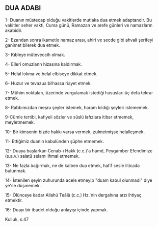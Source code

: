 ## DUA ADABI

1- Duanın müstecap olduğu vakitlerde mutla­ka dua etmek adaptandır. Bu vakitler seher vakti, Cuma günü, Ramazan ve arefe günleri ve namaz­ların akabidir.

2- Ezandan sonra ikametle namaz arası, ahiri ve secde gibi ahvali şerifeyi ganimet bilerek dua etmek.

3- Kıbleye müteveccih olmak.

4- Elleri omuzlann hizasına kaldırmak.

5- Helal lokma ve helal elbiseye dikkat etmek.

6- Huzur ve tevazua bilhassa riayet etmek.

7- Mühim noktaları, üzerinde vurgulamak is­tediği hususları üç defa tekrar etmek.

8- Rabbımızdan meşru şeyler istemek, haram kıldığı şeyleri istememek.

9-Cümle tertibi, kafiyeli sözler ve süslü lafızla­ra itibar etmemek, meyletmemek.

10- Bir kimsenin bizde hakkı varsa vermek, zulmetmişse helalleşmek.

11- Ettiğimiz duanın kabulünden şüphe etme­mek.

12- Duaya başlarkan Cenab-ı Hakk (c.c.)'a hamd, Peygamber Efendimize (s.a.v.) salatü sela­mı ihmal etmemek.

13- Ne fazla bağırmak, ne de kalben dua et­mek, hafif sesle ilticada bulunmak.

14- İstenilen şeyin zuhurunda acele etmeyip "duam kabul olunmadı" diye ye'se düşmemek.

15- Ölünceye kadar Allahü Teâlâ (c.c.) Hz.'nin dergahına arzı ihtiyaç etmektir.

16- Duayı bir ibadet olduğu anlayışı içinde yapmak.

Kulluk, s.47
